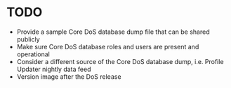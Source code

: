 # TODO

- Provide a sample Core DoS database dump file that can be shared publicly
- Make sure Core DoS database roles and users are present and operational
- Consider a different source of the Core DoS database dump, i.e. Profile Updater nightly data feed
- Version image after the DoS release
